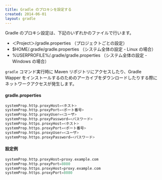 ```yaml
---
title: Gradle のプロキシを設定する
created: 2014-06-01
layout: gradle
---
```


Gradle のプロキシ設定は、下記のいずれかのファイルで行います。

* ＜Project＞/gradle.properties  （プロジェクトごとの設定）
* $HOME/.gradle/gradle.properties （システム全体の設定 - Linux の場合）
* %USERPROFILE%/.gradle/gradle.properties （システム全体の設定 - Windows の場合）

`gradle` コマンド実行時に Maven リポジトリにアクセスしたり、Gradle Wapper をインストールするのためのアーカイブをダウンロードしたりする際にネットワークアクセスが発生します。

#### gradle.properties
```groovy
systemProp.http.proxyHost=<ホスト>
systemProp.http.proxyPort=<ポート番号>
systemProp.http.proxyUser=<ユーザ>
systemProp.http.proxyPassword=<パスワード>
systemProp.https.proxyHost=<ホスト>
systemProp.https.proxyPort=<ポート番号>
systemProp.https.proxyUser=<ユーザ>
systemProp.https.proxyPassword=<パスワード>
```

#### 設定例
```groovy
systemProp.http.proxyHost=proxy.example.com
systemProp.http.proxyPort=8080
systemProp.https.proxyHost=proxy.example.com
systemProp.https.proxyPort=8080
```
